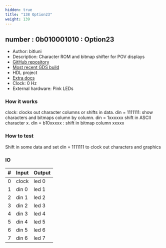 ```yaml
---
hidden: true
title: "138 Option23"
weight: 139
---
```


## number : 0b010001010 : Option23

* Author: bitluni
* Description: Character ROM and bitmap shifter for POV displays
* [GitHub repository](https://github.com/bitluni/tt02-option23)
* [Most recent GDS build](https://github.com/bitluni/tt02-option23/actions/runs/3601637562)
* HDL project
* [Extra docs]()
* Clock: 0 Hz
* External hardware: Pink LEDs



### How it works

clock: clocks out character columns or shifts in data. din = 1111111: show characters and bitmaps column by column. din = 1xxxxxx shift in ASCII character x. din = b10xxxxx : shift in bitmap column xxxxx

### How to test

Shift in some data and set din = 1111111 to clock out characters and graphics

### IO

| # | Input        | Output       |
|---|--------------|--------------|
| 0 | clock  | led 0 |
| 1 | din 0  | led 1 |
| 2 | din 1  | led 2 |
| 3 | din 2  | led 3 |
| 4 | din 3  | led 4 |
| 5 | din 4  | led 5 |
| 6 | din 5  | led 6 |
| 7 | din 6  | led 7 |
